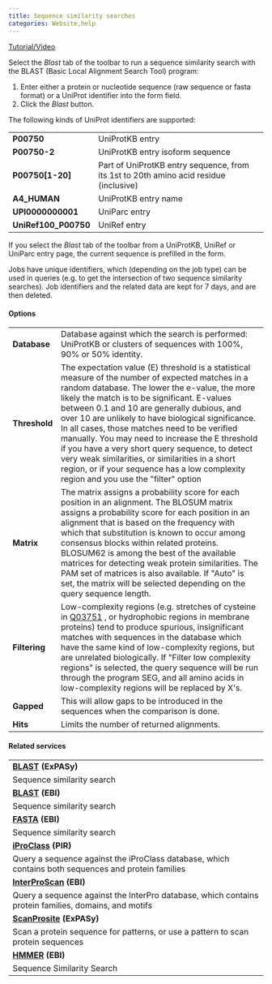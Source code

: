 ```yaml
---
title: Sequence similarity searches
categories: Website,help
---
```


[Tutorial/Video](https://www.youtube.com/watch?v=UPaConHNP7E)

Select the *Blast* tab of the toolbar to run a sequence similarity search with the BLAST (Basic Local Alignment Search Tool) program:

1.  Enter either a protein or nucleotide sequence (raw sequence or fasta format) or a UniProt identifier into the form field.
2.  Click the *Blast* button.

The following kinds of UniProt identifiers are supported:

|                      |                                                                                       |
|:---------------------|:--------------------------------------------------------------------------------------|
| **P00750**           | UniProtKB entry                                                                       |
| **P00750-2**         | UniProtKB entry isoform sequence                                                      |
| **P00750\[1-20\]**   | Part of UniProtKB entry sequence, from its 1st to 20th amino acid residue (inclusive) |
| **A4_HUMAN**         | UniProtKB entry name                                                                  |
| **UPI0000000001**    | UniParc entry                                                                         |
| **UniRef100_P00750** | UniRef entry                                                                          |

If you select the *Blast* tab of the toolbar from a UniProtKB, UniRef or UniParc entry page, the current sequence is prefilled in the form.

Jobs have unique identifiers, which (depending on the job type) can be used in queries (e.g. to get the intersection of two sequence similarity searches). Job identifiers and the related data are kept for 7 days, and are then deleted.

#### Options

|               |                                                                                                                                                                                                                                                                                                                                                                                                                                                                                                                                                                                                           |
|:--------------|:----------------------------------------------------------------------------------------------------------------------------------------------------------------------------------------------------------------------------------------------------------------------------------------------------------------------------------------------------------------------------------------------------------------------------------------------------------------------------------------------------------------------------------------------------------------------------------------------------------|
| **Database**  | Database against which the search is performed: UniProtKB or clusters of sequences with 100%, 90% or 50% identity.                                                                                                                                                                                                                                                                                                                                                                                                                                                                                        |
| **Threshold** | The expectation value (E) threshold is a statistical measure of the number of expected matches in a random database. The lower the e-value, the more likely the match is to be significant. E-values between 0.1 and 10 are generally dubious, and over 10 are unlikely to have biological significance. In all cases, those matches need to be verified manually. You may need to increase the E threshold if you have a very short query sequence, to detect very weak similarities, or similarities in a short region, or if your sequence has a low complexity region and you use the "filter" option |
| **Matrix**    | The matrix assigns a probability score for each position in an alignment. The BLOSUM matrix assigns a probability score for each position in an alignment that is based on the frequency with which that substitution is known to occur among consensus blocks within related proteins. BLOSUM62 is among the best of the available matrices for detecting weak protein similarities. The PAM set of matrices is also available. If "Auto" is set, the matrix will be selected depending on the query sequence length.                                                                                    |
| **Filtering** | Low-complexity regions (e.g. stretches of cysteine in [Q03751](http://www.uniprot.org/uniprotkb/Q03751) , or hydrophobic regions in membrane proteins) tend to produce spurious, insignificant matches with sequences in the database which have the same kind of low-complexity regions, but are unrelated biologically. If "Filter low complexity regions" is selected, the query sequence will be run through the program SEG, and all amino acids in low-complexity regions will be replaced by X's.                                                                                                  |
| **Gapped**    | This will allow gaps to be introduced in the sequences when the comparison is done.                                                                                                                                                                                                                                                                                                                                                                                                                                                                                                                       |
| **Hits**      | Limits the number of returned alignments.                                                                                                                                                                                                                                                                                                                                                                                                                                                                                                                                                                 |

#### Related services

|                                                                                                      |
|:-----------------------------------------------------------------------------------------------------|
| **[BLAST](http://web.expasy.org/blast/) (ExPASy)**                                                   |
| Sequence similarity search                                                                           |
| **[BLAST](https://www.ebi.ac.uk/Tools/sss/ncbiblast/) (EBI)**                                        |
| Sequence similarity search                                                                           |
| **[FASTA](https://www.ebi.ac.uk/Tools/sss/fasta/) (EBI)**                                            |
| Sequence similarity search                                                                           |
| **[iProClass](http://pir.georgetown.edu/iproclass/index.shtml) (PIR)**                               |
| Query a sequence against the iProClass database, which contains both sequences and protein families  |
| **[InterProScan](https://www.ebi.ac.uk/interpro/search/sequence/) (EBI)**                            |
| Query a sequence against the InterPro database, which contains protein families, domains, and motifs |
| **[ScanProsite](http://prosite.expasy.org/scanprosite/) (ExPASy)**                                   |
| Scan a protein sequence for patterns, or use a pattern to scan protein sequences                     |
| **[HMMER](https://www.ebi.ac.uk/Tools/hmmer/) (EBI)**                                                |
| Sequence Similarity Search                                                                           |
